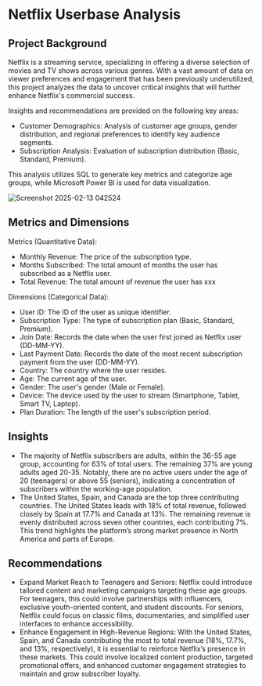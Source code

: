 # Netflix Userbase Analysis

## Project Background
Netflix is a streaming service, specializing in offering a diverse selection of movies and TV shows across various genres. With a vast amount of data on viewer preferences and engagement that has been previously underutilized, this project analyzes the data to uncover critical insights that will further enhance Netflix's commercial success.

Insights and recommendations are provided on the following key areas:
- Customer Demographics: Analysis of customer age groups, gender distribution, and regional preferences to identify key audience segments.
- Subscription Analysis: Evaluation of subscription distribution (Basic, Standard, Premium).

This analysis utilizes SQL to generate key metrics and categorize age groups, while Microsoft Power BI is used for data visualization.

![Screenshot 2025-02-13 042524](https://github.com/user-attachments/assets/c88ff19c-a472-4d86-abde-f26f3a8eb27f)

## Metrics and Dimensions

Metrics (Quantitative Data):
- Monthly Revenue: The price of the subscription type.
- Months Subscribed: The total amount of months the user has subscribed as a Netflix user.
- Total Revenue: The total amount of revenue the user has xxx

Dimensions (Categorical Data):
- User ID: The ID of the user as unique identifier.
- Subscription Type: The type of subscription plan (Basic, Standard, Premium).
- Join Date: Records the date when the user first joined as Netflix user (DD-MM-YY).
- Last Payment Date: Records the date of the most recent subscription payment from the user (DD-MM-YY).
- Country: The country where the user resides.
- Age: The current age of the user.
- Gender: The user's gender (Male or Female).
- Device: The device used by the user to stream (Smartphone, Tablet, Smart TV, Laptop).
- Plan Duration: The length of the user's subscription period.

## Insights
- The majority of Netflix subscribers are adults, within the 36-55 age group, accounting for 63% of total users. The remaining 37% are young adults aged 20-35. Notably, there are no active users under the age of 20 (teenagers) or above 55 (seniors), indicating a concentration of subscribers within the working-age population.
- The United States, Spain, and Canada are the top three contributing countries. The United States leads with 18% of total revenue, followed closely by Spain at 17.7% and Canada at 13%. The remaining revenue is evenly distributed across seven other countries, each contributing 7%. This trend highlights the platform’s strong market presence in North America and parts of Europe.

## Recommendations
- Expand Market Reach to Teenagers and Seniors: Netflix could introduce tailored content and marketing campaigns targeting these age groups. For teenagers, this could involve partnerships with influencers, exclusive youth-oriented content, and student discounts. For seniors, Netflix could focus on classic films, documentaries, and simplified user interfaces to enhance accessibility.
- Enhance Engagement in High-Revenue Regions: With the United States, Spain, and Canada contributing the most to total revenue (18%, 17.7%, and 13%, respectively), it is essential to reinforce Netflix’s presence in these markets. This could involve localized content production, targeted promotional offers, and enhanced customer engagement strategies to maintain and grow subscriber loyalty.
